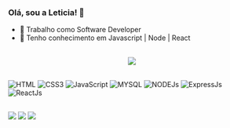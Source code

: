 ### Olá, sou a Leticia! 👋

- 🔭 Trabalho como Software Developer
- 🌱 Tenho conhecimento em Javascript | Node | React 

<br>
<div align="center">
  <img src="https://github-profile-trophy.vercel.app/?username=letxns&row=1&column=6&theme=dracula&margin-w=15&margin-h=15"/>
</div> <br> 

![HTML](https://img.shields.io/badge/HTML5-E34F26?style=for-the-badge&logo=html5&logoColor=white)
![CSS3](https://img.shields.io/badge/CSS3-1572B6?style=for-the-badge&logo=css3&logoColor=white)
![JavaScript](https://img.shields.io/badge/JavaScript-323330?style=for-the-badge&logo=javascript&logoColor=F7DF1E)
![MYSQL](https://img.shields.io/badge/MYSQL-1C4863?style=for-the-badge&logo=MYSQL&logoColor=white)
![NODEJs](https://img.shields.io/badge/Node.js-43853D?style=for-the-badge&logo=node.js&logoColor=white)
![ExpressJs](https://img.shields.io/badge/Express.js-404D59?style=for-the-badge&logo=express&logoColor=white)
![ReactJs](https://img.shields.io/badge/React.js-1C4863?style=for-the-badge&logo=react&logoColor=blue)

  ##
  
 <div> 
   <a href="https://www.linkedin.com/in/leticia-smartins" target="_blank"><img src="https://img.shields.io/badge/-LinkedIn-%230077B5?style=for-the-badge&logo=linkedin&logoColor=white" target="_blank"></a> 
  <a href="mailto:smartins.leticia@hotmail.com"><img src="https://img.shields.io/badge/-hotmail-%23333?style=for-the-badge&logo=hotmail&logoColor=white" target="_blank"></a>
  <a href="https://www.codewars.com/users/letxns"><img src="https://img.shields.io/badge/Codewars-B1361E?style=for-the-badge&logo=Codewars&logoColor=white" target="_blank"></a>
 
</div>
